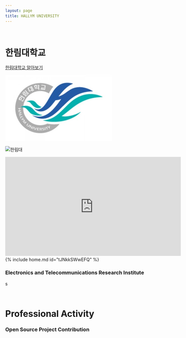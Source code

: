 ```yaml
---
layout: page
title: HALLYM UNIVERSITY
---
```


<br/>


# 한림대학교
[한림대학교 알아보기](https://www.hallym.ac.kr)
	
![한림대](https://raw.githubusercontent.com/geniee2/geniee2.github.io/master/assets/img/hl.jpeg)

![한림대](https://www.youtube.com/watch?v=kPF0b71r7GU)



<iframe width="560" height="315" src="https://www.youtube.com/embed/" frameborder="0" allowfullscreen></iframe>
 {% include home.md id="tJNkkSWwEFQ" %}  



### Electronics and Telecommunications Research Institute
s

<br/>

# Professional Activity

### Open Source Project Contribution


### 

### 

###

### 


<br/>


